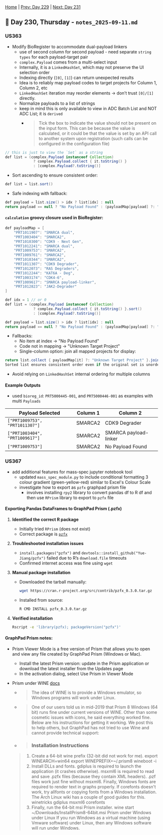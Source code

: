 [Home](../../main.md) | [Prev: Day 229](notes_2025-09-10.md) | [Next: Day 231](./notes_2025-09-12.md)

## 📝 Day 230, Thursday - `notes_2025-09-11.md`

### US363
- Modify BioRegister to accommodate dual-payload linkers
    * use of second column for second payload - need separate `string types` for each payload-target pair
    * `complex.Payload` comes from a multi-select input
    * Internally, it is a `LinkedHashSet`, which may not preserve the UI selection order
    * Indexing directly (`[0]`, `[1]`) can return unexpected results
    * Idea is to reliably map payload codes to target projects for Column 1, Column 2, etc
    * `LinkedHashSet` iteration may reorder elements → don’t trust `[0]/[1]` directly.
    * Normalize payloads to a list of strings
    * keep in mind this is only available to view in ADC Batch List and NOT ADC List; it is `derived`
        * >Tick the box to indicate the value should not be present on the input form. This can be because the value is calculated, or it could be that the value is set by an API call to another system upon registration (such calls can be configured in the configuration file)

```java
// this is just to view the `Set` as a string
def list = (complex.Payload instanceof Collection) 
             ? complex.Payload.collect { it.toString() } 
             : [complex.Payload?.toString()]
```

- Sort ascending to ensure consistent order:

```java
def list = list.sort()
```

- Safe indexing with fallback:

```java
def payload = list.size() > idx ? list[idx] : null
return payload == null ? "No Payload Found" : (payloadMap[payload] ?: "Unknown Target Project")
```

#### `calculation` groovy closure used in BioRegister:

```java
def payloadMap = [
    "PRT1011907": "SMARCA dual",
    "PRT1003404": "SMARCA2",
    "PRT1010300": "CDK9 - Next Gen",
    "PRT1012241": "SMARCA dual",
    "PRT1009753": "SMARCA2",
    "PRT1009761": "SMARCA2",
    "PRT1010344": "SMARCA2",
    "PRT1011307": "CDK9 Degrader",
    "PRT1012073": "RAS Degraders",
    "PRT1012244": "KAT6A - Deg",
    "PRT1003174": "CDK4-6",
    "PRT1009617": "SMARCA payload-linker",
    "PRT1012823": "JAK2-Degrader"
]

def idx = 1 // or 0
def list = (complex.Payload instanceof Collection) 
             ? complex.Payload.collect { it.toString() }.sort() 
             : [complex.Payload?.toString()]

def payload = list.size() > idx ? list[idx] : null
return payload == null ? "No Payload Found" : (payloadMap[payload] ?: "Unknown Target Project")
```

- Fallbacks:
    * No item at index → "No Payload Found"
    * Code not in mapping → "Unknown Target Project"
    * Single-column option: join all mapped projects for display:

```java
return list.collect { payloadMap[it] ?: "Unknown Target Project" }.join(", ")
Sorted list ensures consistent order even if the original set is unordered.
```

- Avoid relying on `LinkedHashSet` internal ordering for multiple columns

#### Example Outputs
- used `bioreg_id`:  `PRT5000445-001`, and `PRT5000446-001` as examples with multi `Payloads`

|Payload Selected | Column 1 | Column 2|
| ----- | ----- | ----- |
|`["PRT1009753", "PRT1011307"]`|SMARCA2|CDK9 Degrader|
|`["PRT1003404", "PRT1009617"]`|SMARCA2|SMARCA payload-linker|
|`["PRT1009753"]`|SMARCA2 |No Payload Found|


### US367
- add additional features for mass-spec jupyter notebook tool
    * updated `mass_spec_module.py` to include conditional formatting 3 colour gradient (green-yellow-red) similar to Excel's Colour Scale
    * investigate how to export as `pzfx` graphpad prism file
        * involves installing `rpy2` library to convert pandas df to R df and then use `RPrism` library to export to `pzfx` file

#### Exporting Pandas DataFrames to GraphPad Prism (.pzfx)

1. **Identified the correct R package**
   - Initially tried `RPrism` (does not exist)
   - Correct package is [`pzfx`](https://CRAN.R-project.org/package=pzfx)

2. **Troubleshooted installation issues**
   - `install.packages("pzfx")` and `devtools::install_github("Yue-Jiang/pzfx")` failed due to R’s `download.file` timeouts
   - Confirmed internet access was fine using `wget`

3. **Manual package installation**
   - Downloaded the tarball manually:
     ```bash
     wget https://cran.r-project.org/src/contrib/pzfx_0.3.0.tar.gz
     ```
   - Installed from source:
     ```bash
     R CMD INSTALL pzfx_0.3.0.tar.gz
     ```

4. **Verified installation**
   ```bash
   Rscript -e 'library(pzfx); packageVersion("pzfx")'
   ```

#### GraphPad Prism notes:

- Prism Viewer Mode is a free version of Prism that allows you to open and view any file created by GraphPad Prism (Windows or Mac).
    * Install the latest Prism version: update in the Prism application or download the latest installer from the Updates page
    * In the activation dialog, select Use Prism in Viewer Mode

- Prism under WINE [docs](https://www.graphpad.com/support/faq/will-you-port-prism-or-instat-to-linux-does-prism-work-with-the-windows-emulator-wine/)
    * >The idea of WINE is to provide a Windows emulator, so Windows programs will work under Linux.  
    * >One of our users told us in mid-2019 that Prism 8 Windows (64 bit) runs fine under current versions of WINE. Other than some cosmetic issues with icons, he said everything worked fine. Below are his instructions for getting it working. We post this to help others, but GraphPad has not tried to use Wine and cannot provide technical support:
    * >### Installation Instructions
    >1. Create a 64-bit wine prefix (32-bit did not work for me).
    >export WINEARCH=win64
    >export WINEPREFIX=~/.prism8
    >wineboot -i
    >2. Install DLLs and fonts. gdiplus is required to launch the application (it crashes otherwise). msxml6 is required to read and save .pzfx files (because they contain XML headers). .pzf files work just fine without msxml6. Finally, Windows fonts are required to render text in graphs properly. If corefonts doesn't work, try allfonts or copying fonts from a Windows installation. The Arch Linux wiki has a couple of good guides for this.
    >winetricks gdiplus msxml6 corefonts
    >3. Finally, run the 64-bit msi Prism installer.
    >wine start ~/Downloads/InstallPrism8-64bit.msi
    >Prism under Windows under Linux
    >If you run Windows as a virtual machine (using Vmware software) under Linux, then any Windows software will run under Windows. 
